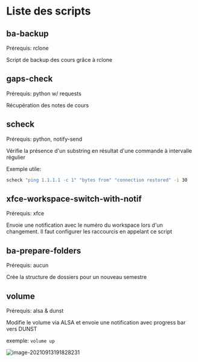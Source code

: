 # Liste des scripts

## ba-backup 
Prérequis: rclone

Script de backup des cours grâce à rclone

## gaps-check
Prérequis: python w/ requests

Récupération des notes de cours 

## scheck

Prérequis: python, notify-send

Vérifie la présence d'un substring en résultat d'une commande à intervalle régulier

Exemple utile: 

```bash
scheck "ping 1.1.1.1 -c 1" "bytes from" "connection restored" -i 30
```



## xfce-workspace-switch-with-notif

Prérequis: xfce

Envoie une notification avec le numéro du workspace lors d'un changement. Il faut configurer les raccourcis en appelant ce script

## ba-prepare-folders
Prérequis: aucun

Crée la structure de dossiers pour un nouveau semestre

## volume

Prérequis: alsa & dunst

Modifie le volume via ALSA et envoie une notification avec progress bar vers DUNST

exemple: `volume up`

![image-20210913191828231](/home/david/Projets/scripts-divers/README.assets/image-20210913191828231.png)

